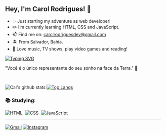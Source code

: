 ## Hey, I'm Carol Rodrigues! :star2:

- ✨ Just starting my adventure as web developer!
- ✏️ I’m currently learning HTML, CSS and JavaScript.
- 📫 Find me on: carolrodriguesdev@gmail.com
- 🏝️ From Salvador, Bahia.
- 💖 Love music, TV shows, play video games and reading!

[![Typing SVG](https://readme-typing-svg.herokuapp.com?color=%236FA4FC&size=18&vCenter=true&lines=%23NeverStopLearning)](https://git.io/typing-svg)

"Você é o único representante do seu sonho na face da Terra." 🚀

<br>

![Cal's github stats](https://github-readme-stats.vercel.app/api?username=calrodrigues&show_icons=true&theme=tokyonight&include_all_commits=true&count_private=true)
[![Top Langs](https://github-readme-stats.vercel.app/api/top-langs/?username=calrodrigues&layout=compact&langs_count=7&theme=tokyonight)](https://github.com/calrodrigues/github-readme-stats)

### 📚 Studying:

[![HTML](https://img.shields.io/badge/-HTML-32344c?style=flat&logo=HTML5&logoColor=white)&nbsp;](https://github.com/calrodrigues)
[![CSS](https://img.shields.io/badge/-CSS-32344c?style=flat&logo=CSS3&logoColor=white)&nbsp;](https://github.com/calrodrigues)
[![JavaScript](https://img.shields.io/badge/-JavaScript-32344c?style=flat&logo=javascript&logoColor=white)&nbsp;](https://github.com/calrodrigues)

<hr>

[![Gmail](https://img.shields.io/badge/-Gmail-1A1B27?style=flat&labelColor=32344c&logo=Gmail&logoColor=white)](mailto:rcaroline04@gmail.com)
[![Instagram](https://img.shields.io/badge/-Instagram-1A1B27?style=flat&labelColor=32344c&logo=Instagram&logoColor=white)](https://instagram.com/rcaroline04)
